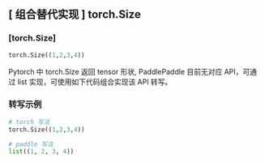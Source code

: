 ## [ 组合替代实现 ] torch.Size

### [torch.Size]

```python
torch.Size((1,2,3,4))
```

Pytorch 中 torch.Size 返回 tensor 形状, PaddlePaddle 目前无对应 API，可通过 list 实现，可使用如下代码组合实现该 API 转写。

### 转写示例
```python
# torch 写法
torch.Size((1,2,3,4))

# paddle 写法
list((1, 2, 3, 4))
```
